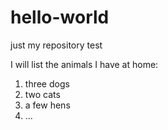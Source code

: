 # hello-world
just my repository test

I will list the animals I have at home:
  1) three dogs
  2) two cats
  3) a few hens
  4) ...
